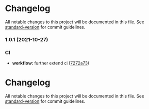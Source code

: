 # Changelog

All notable changes to this project will be documented in this file. See [standard-version](https://github.com/conventional-changelog/standard-version) for commit guidelines.

### 1.0.1 (2021-10-27)


### CI

* **workflow:** further extend ci ([7272a73](https://github.com/sap-samples/cloud-cap-samples/commit/7272a732977a98211e083dbbd905a629a7ad2f08))

# Changelog

All notable changes to this project will be documented in this file. See [standard-version](https://github.com/conventional-changelog/standard-version) for commit guidelines.
